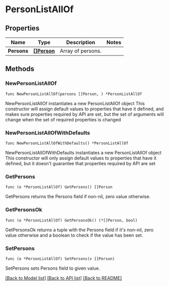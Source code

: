 # PersonListAllOf

## Properties

Name | Type | Description | Notes
------------ | ------------- | ------------- | -------------
**Persons** | [**[]Person**](Person.md) | Array of persons. | 

## Methods

### NewPersonListAllOf

`func NewPersonListAllOf(persons []Person, ) *PersonListAllOf`

NewPersonListAllOf instantiates a new PersonListAllOf object
This constructor will assign default values to properties that have it defined,
and makes sure properties required by API are set, but the set of arguments
will change when the set of required properties is changed

### NewPersonListAllOfWithDefaults

`func NewPersonListAllOfWithDefaults() *PersonListAllOf`

NewPersonListAllOfWithDefaults instantiates a new PersonListAllOf object
This constructor will only assign default values to properties that have it defined,
but it doesn't guarantee that properties required by API are set

### GetPersons

`func (o *PersonListAllOf) GetPersons() []Person`

GetPersons returns the Persons field if non-nil, zero value otherwise.

### GetPersonsOk

`func (o *PersonListAllOf) GetPersonsOk() (*[]Person, bool)`

GetPersonsOk returns a tuple with the Persons field if it's non-nil, zero value otherwise
and a boolean to check if the value has been set.

### SetPersons

`func (o *PersonListAllOf) SetPersons(v []Person)`

SetPersons sets Persons field to given value.



[[Back to Model list]](../README.md#documentation-for-models) [[Back to API list]](../README.md#documentation-for-api-endpoints) [[Back to README]](../README.md)


